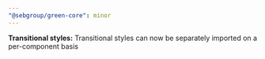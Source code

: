 ```yaml
---
"@sebgroup/green-core": minor
---
```


**Transitional styles:** Transitional styles can now be separately imported on a per-component basis
